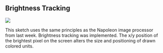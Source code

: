 ## Brightness Tracking ##
![](http://i.imgur.com/FUEuTil.png)

This sketch uses the same principles as the Napoleon image processor from last week. Brightness tracking was implemented. The x/y position of the brightest pixel on the screen alters the size and positioning of drawn colored units.